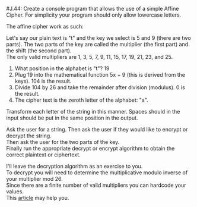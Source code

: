 #J.44: 
Create a console program that allows the use of a simple Affine Cipher.  For simplicity your program should only allow lowercase letters.

The affine cipher work as such:

Let's say our plain text is "t" and the key we select is 5 and 9 (there are two parts). 
The two parts of the key are called the multiplier (the first part) and the shift (the second part).  
The only valid multipliers are 1, 3, 5, 7, 9, 11, 15, 17, 19, 21, 23, and 25.

1. What position in the alphabet is "t"? 19
2. Plug 19 into the mathematical function 5x + 9 (this is derived from the keys). 104 is the result.
3. Divide 104 by 26 and take the remainder after division (modulus). 0 is the result.
4. The cipher text is the zeroth letter of the alphabet: "a".

Transform each letter of the string in this manner.  Spaces should in the input should be put in the same position in the output.

Ask the user for a string.  Then ask the user if they would like to encrypt or decrypt the string.  
Then ask the user for the two parts of the key.  
Finally run the appropriate decrypt or encrypt algorithm to obtain the correct plaintext or ciphertext.

I'll leave the decryption algorithm as an exercise to you.  
To decrypt you will need to determine the multiplicative modulo inverse of your multiplier mod 26.  
Since there are a finite number of valid multipliers you can hardcode your values.  
This [article](http://homepages.math.uic.edu/~leon/mcs425-s08/handouts/z26.pdf) may help you.